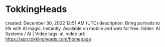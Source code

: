 # TokkingHeads

created: December 30, 2022 12:51 AM (UTC)
description: Bring portraits to life with AI magic. Instantly. Available on mobile and web for free.
folder: AI Systems / AI | Video
tags: ai, video
url: https://app.tokkingheads.com/homepage